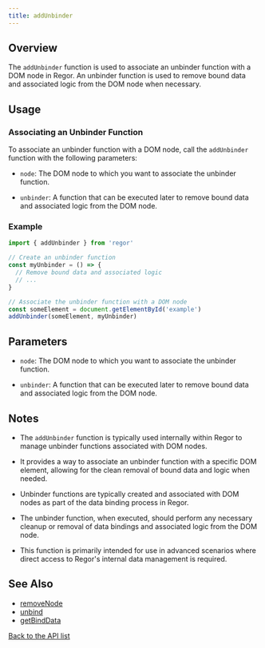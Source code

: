 ```yaml
---
title: addUnbinder
---
```


## Overview

The `addUnbinder` function is used to associate an unbinder function with a DOM node in Regor. An unbinder function is used to remove bound data and associated logic from the DOM node when necessary.

## Usage

### Associating an Unbinder Function

To associate an unbinder function with a DOM node, call the `addUnbinder` function with the following parameters:

- `node`: The DOM node to which you want to associate the unbinder function.

- `unbinder`: A function that can be executed later to remove bound data and associated logic from the DOM node.

### Example

```javascript
import { addUnbinder } from 'regor'

// Create an unbinder function
const myUnbinder = () => {
  // Remove bound data and associated logic
  // ...
}

// Associate the unbinder function with a DOM node
const someElement = document.getElementById('example')
addUnbinder(someElement, myUnbinder)
```

## Parameters

- `node`: The DOM node to which you want to associate the unbinder function.

- `unbinder`: A function that can be executed later to remove bound data and associated logic from the DOM node.

## Notes

- The `addUnbinder` function is typically used internally within Regor to manage unbinder functions associated with DOM nodes.

- It provides a way to associate an unbinder function with a specific DOM element, allowing for the clean removal of bound data and logic when needed.

- Unbinder functions are typically created and associated with DOM nodes as part of the data binding process in Regor.

- The unbinder function, when executed, should perform any necessary cleanup or removal of data bindings and associated logic from the DOM node.

- This function is primarily intended for use in advanced scenarios where direct access to Regor's internal data management is required.

## See Also

- [removeNode](/api/removeNode)
- [unbind](/api/unbind)
- [getBindData](/api/getBindData)

[Back to the API list](/api/)
